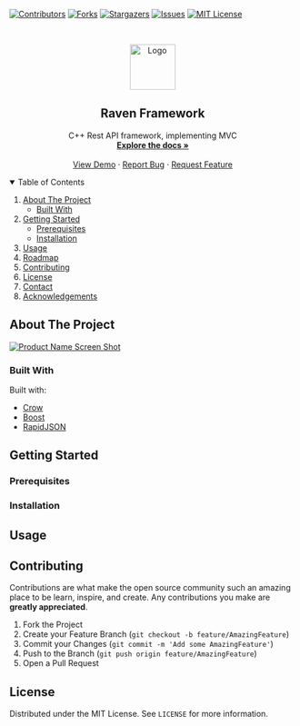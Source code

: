 <!--
*** README.md based on https://github.com/dombidav/raven_framework
-->



<!-- PROJECT SHIELDS -->
<!--
*** https://www.markdownguide.org/basic-syntax/#reference-style-links
-->
[![Contributors][contributors-shield]][contributors-url]
[![Forks][forks-shield]][forks-url]
[![Stargazers][stars-shield]][stars-url]
[![Issues][issues-shield]][issues-url]
[![MIT License][license-shield]][license-url]



<!-- PROJECT LOGO -->
<br />
<p align="center">
  <a href="https://github.com/dombidav/raven_framework">
    <img src="images/logo.png" alt="Logo" width="80" height="80">
  </a>

  <h2 align="center">Raven Framework</h2>

  <p align="center">
    C++ Rest API framework, implementing MVC
    <br />
    <a href="https://github.com/dombidav/raven_framework"><strong>Explore the docs »</strong></a>
    <br />
    <br />
    <a href="https://github.com/dombidav/raven_framework">View Demo</a>
    ·
    <a href="https://github.com/dombidav/raven_framework/issues">Report Bug</a>
    ·
    <a href="https://github.com/dombidav/raven_framework/issues">Request Feature</a>
  </p>
</p>



<!-- TABLE OF CONTENTS -->
<details open="open">
  <summary>Table of Contents</summary>
  <ol>
    <li>
      <a href="#about-the-project">About The Project</a>
      <ul>
        <li><a href="#built-with">Built With</a></li>
      </ul>
    </li>
    <li>
      <a href="#getting-started">Getting Started</a>
      <ul>
        <li><a href="#prerequisites">Prerequisites</a></li>
        <li><a href="#installation">Installation</a></li>
      </ul>
    </li>
    <li><a href="#usage">Usage</a></li>
    <li><a href="#roadmap">Roadmap</a></li>
    <li><a href="#contributing">Contributing</a></li>
    <li><a href="#license">License</a></li>
    <li><a href="#contact">Contact</a></li>
    <li><a href="#acknowledgements">Acknowledgements</a></li>
  </ol>
</details>



<!-- ABOUT THE PROJECT -->
## About The Project

[![Product Name Screen Shot][product-screenshot]](#)

<!-- TODO: Complete about -->

### Built With

Built with:
* [Crow](https://github.com/CrowCpp/crow)
* [Boost](https://www.boost.org/)
* [RapidJSON](https://rapidjson.org/)



<!-- GETTING STARTED -->
## Getting Started

<!-- TODO: Complete Section -->

### Prerequisites

<!-- TODO: Complete Section -->

### Installation

<!-- TODO: Complete Section -->



<!-- USAGE EXAMPLES -->
## Usage

<!-- TODO: Complete Section -->

<!-- CONTRIBUTING -->
## Contributing

Contributions are what make the open source community such an amazing place to be learn, inspire, and create. Any contributions you make are **greatly appreciated**.

1. Fork the Project
2. Create your Feature Branch (`git checkout -b feature/AmazingFeature`)
3. Commit your Changes (`git commit -m 'Add some AmazingFeature'`)
4. Push to the Branch (`git push origin feature/AmazingFeature`)
5. Open a Pull Request


<!-- LICENSE -->
## License

Distributed under the MIT License. See `LICENSE` for more information.




<!-- MARKDOWN LINKS & IMAGES -->
<!-- https://www.markdownguide.org/basic-syntax/#reference-style-links -->
[contributors-shield]: https://img.shields.io/github/contributors/dombidav/raven_framework.svg?style=for-the-badge
[contributors-url]: https://github.com/dombidav/raven_framework/graphs/contributors
[forks-shield]: https://img.shields.io/github/forks/dombidav/raven_framework.svg?style=for-the-badge
[forks-url]: https://github.com/dombidav/raven_framework/network/members
[stars-shield]: https://img.shields.io/github/stars/dombidav/raven_framework.svg?style=for-the-badge
[stars-url]: https://github.com/dombidav/raven_framework/stargazers
[issues-shield]: https://img.shields.io/github/issues/dombidav/raven_framework.svg?style=for-the-badge
[issues-url]: https://github.com/dombidav/raven_framework/issues
[license-shield]: https://img.shields.io/github/license/dombidav/raven_framework.svg?style=for-the-badge
[license-url]: https://github.com/dombidav/raven_framework/blob/master/LICENSE.md
[product-screenshot]: images/screenshot.png